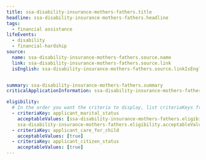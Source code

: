 ```yaml
---
title: ssa-disability-insurance-mothers-fathers.title
headline: ssa-disability-insurance-mothers-fathers.headline
tags:
  - financial assistance
lifeEvents:
  - disability
  - financial-hardship
source:
  name: ssa-disability-insurance-mothers-fathers.source.name
  link: ssa-disability-insurance-mothers-fathers.source.link
  isEnglish: ssa-disability-insurance-mothers-fathers.source.linkIsEnglish


summary: ssa-disability-insurance-mothers-fathers.summary
criticalApplicationInformation: ssa-disability-insurance-mothers-fathers.criticalApplicationInformation

eligibility:
  # In the order you want the criteria to display, list criteriaKeys from the csv here, each followed by a comma-separated list of which values indicate eligibility for that criteria. Wrap individual values in quotes if they have inner commas.
  - criteriaKey: applicant_marital_status
    acceptableValues: [ssa-disability-insurance-mothers-fathers.eligibility.acceptableValues,
    ssa-disability-insurance-mothers-fathers.eligibility.acceptableValues1]
  - criteriaKey: applicant_care_for_child
    acceptableValues: [true]
  - criteriaKey: applicant_citizen_status
    acceptableValues: [true]
---
```

